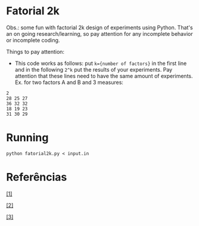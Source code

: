 # Fatorial 2k

Obs.: some fun with factorial 2k design of experiments using Python. That's an on going research/learning, so pay attention for any incomplete behavior or incomplete coding.

Things to pay attention:

- This code works as follows: put `k={number of factors}` in the first line and in the following `2^k` put the results of your experiments. Pay attention that these lines need to have the same amount of experiments. Ex. for two factors A and B and 3 measures:

```
2
28 25 27
36 32 32
18 19 23
31 30 29
```

# Running

```
python fatorial2k.py < input.in
```
# Referências

[[1]](http://leg.ufpr.br/~fernandomayer/aulas/ce074/fatorial_2-3.html)

[[2]](https://edisciplinas.usp.br/pluginfile.php/2100277/mod_resource/content/1/fatoriais%202ak%20fracionados%20II.pdf)

[[3]](https://www.stat.washington.edu/pds/stat502/LectureNotes/2k.factorial.intro.pdf)
